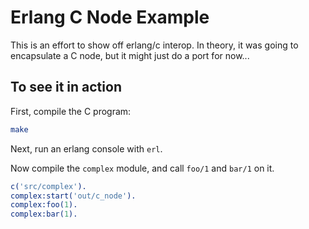 # Erlang C Node Example

This is an effort to show off erlang/c interop.  In theory, it was going to encapsulate a C node, but it might just do a port for now...

## To see it in action

First, compile the C program:

```sh
make
```

Next, run an erlang console with `erl`.

Now compile the `complex` module, and call `foo/1` and `bar/1` on it.

```erlang
c('src/complex').
complex:start('out/c_node').
complex:foo(1).
complex:bar(1).
```
